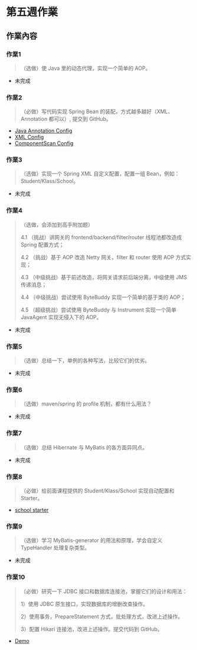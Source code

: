 # 第五週作業

## 作業內容

### 作業1
>（选做）使 Java 里的动态代理，实现一个简单的 AOP。

- 未完成

### 作業2
>（必做）写代码实现 Spring Bean 的装配，方式越多越好（XML、Annotation 都可以）, 提交到 GitHub。

- [Java Annotation Config](./spring01/src/main/java/io/kimmking/beandemo/AnnotationBeanWearDemo.java)
- [XML Config](./spring01/src/main/java/io/kimmking/beandemo/XmlBeanWearDemo.java)
- [ComponentScan Config](./spring01/src/main/java/io/kimmking/beandemo/ComponentScanBeanWearDemo.java)

### 作業3
>（选做）实现一个 Spring XML 自定义配置，配置一组 Bean，例如：Student/Klass/School。

- 未完成

### 作業4
>（选做，会添加到高手附加题）
> 
> 4.1 （挑战）讲网关的 frontend/backend/filter/router 线程池都改造成 Spring 配置方式；
> 
> 4.2 （挑战）基于 AOP 改造 Netty 网关，filter 和 router 使用 AOP 方式实现；
> 
> 4.3 （中级挑战）基于前述改造，将网关请求前后端分离，中级使用 JMS 传递消息；
> 
> 4.4 （中级挑战）尝试使用 ByteBuddy 实现一个简单的基于类的 AOP；
> 
> 4.5 （超级挑战）尝试使用 ByteBuddy 与 Instrument 实现一个简单 JavaAgent 实现无侵入下的 AOP。

- 未完成

### 作業5
>（选做）总结一下，单例的各种写法，比较它们的优劣。

- 未完成

### 作業6
>（选做）maven/spring 的 profile 机制，都有什么用法？

- 未完成

### 作業7
>（选做）总结 Hibernate 与 MyBatis 的各方面异同点。

- 未完成

### 作業8
>（必做）给前面课程提供的 Student/Klass/School 实现自动配置和 Starter。

- [school starter](./cloudshiba-sprinb-boot-starter-school/README.md)

### 作業9
>（选做）学习 MyBatis-generator 的用法和原理，学会自定义 TypeHandler 处理复杂类型。

- 未完成

### 作業10
>（必做）研究一下 JDBC 接口和数据库连接池，掌握它们的设计和用法：
> 
> 1）使用 JDBC 原生接口，实现数据库的增删改查操作。
> 
> 2）使用事务，PrepareStatement 方式，批处理方式，改进上述操作。
> 
> 3）配置 Hikari 连接池，改进上述操作。提交代码到 GitHub。

- [Demo](./jdbc-play/src/main/java/com/cloudshiba/jdbcplay/JdbcPlayApplication.java)
